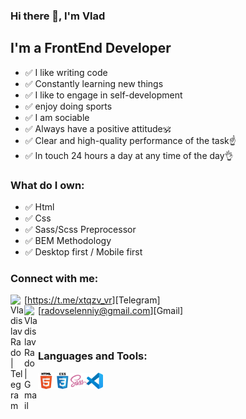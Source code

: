 ### Hi there 👋, I'm Vlad

## I'm a FrontEnd Developer
- ✅ I like writing code
- ✅ Constantly learning new things
- ✅ I like to engage in self-development
- ✅ enjoy doing sports
- ✅ I am sociable
- ✅ Always have a positive attitude🕉️
- ✅ Clear and high-quality performance of the task☝️
- ✅ In touch 24 hours a day at any time of the day👌

### What do I own:
- ✅ Html
- ✅ Css
- ✅ Sass/Scss Preprocessor
- ✅ BEM Methodology
- ✅ Desktop first / Mobile first

### Connect with me:

[https://t.me/xtqzv_vr<img align="left" alt="VladislavRado | Telegram" width="22px" src="https://cdn.jsdelivr.net/npm/simple-icons@v3/icons/telegram.svg" />][Telegram]
<br />
[radovselenniy@gmail.com<img align="left" alt="VladislavRado | Gmail" width="22px" src="https://cdn.jsdelivr.net/npm/simple-icons@v3/icons/gmail.svg" />][Gmail]

<br />

### Languages and Tools:

<img align="left" alt="HTML5" width="26px" src="https://raw.githubusercontent.com/github/explore/80688e429a7d4ef2fca1e82350fe8e3517d3494d/topics/html/html.png" />
<img align="left" alt="CSS3" width="26px" src="https://raw.githubusercontent.com/github/explore/80688e429a7d4ef2fca1e82350fe8e3517d3494d/topics/css/css.png" />
<img align="left" alt="Sass" width="26px" src="https://raw.githubusercontent.com/github/explore/80688e429a7d4ef2fca1e82350fe8e3517d3494d/topics/sass/sass.png" />
<img align="left" alt="Visual Studio Code" width="26px" src="https://raw.githubusercontent.com/github/explore/80688e429a7d4ef2fca1e82350fe8e3517d3494d/topics/visual-studio-code/visual-studio-code.png" />
